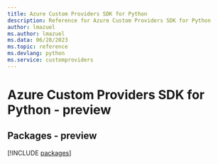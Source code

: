 ```yaml
---
title: Azure Custom Providers SDK for Python
description: Reference for Azure Custom Providers SDK for Python
author: lmazuel
ms.author: lmazuel
ms.data: 06/28/2023
ms.topic: reference
ms.devlang: python
ms.service: customproviders
---
```

# Azure Custom Providers SDK for Python - preview
## Packages - preview
[!INCLUDE [packages](custom-providers-index.md)]